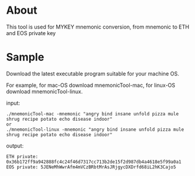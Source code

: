 # About
This tool is used for MYKEY mnemonic conversion, from mnemonic to ETH and EOS private key
# Sample
Download the latest executable program suitable for your machine OS.

For example, for mac-OS download mnemonicTool-mac, for linux-OS download mnemonicTool-linux.

input:
```
./mnemonicTool-mac -mnemonic "angry bind insane unfold pizza mule shrug recipe potato echo disease indoor"
or
./mnemonicTool-linux -mnemonic "angry bind insane unfold pizza mule shrug recipe potato echo disease indoor"
```

output:
```
ETH private: 0x36b172ff9a942888fc4c24f46d7317cc713b2de15f2d987db4a4618e5f99a0a1
EOS private: 5JENeMhWwrAfm4mVCzBRbtMrAsJRjgycDXDrfd68iL2hK3Cajo5
```

